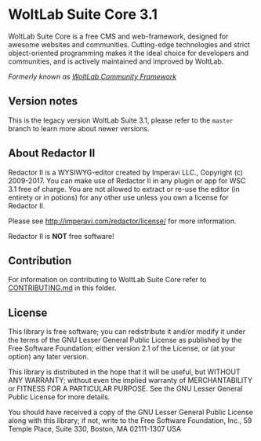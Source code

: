# WoltLab Suite Core 3.1

WoltLab Suite Core is a free CMS and web-framework, designed for awesome websites and communities. Cutting-edge technologies and strict object-oriented programming makes it the ideal choice for developers and communities, and is actively maintained and improved by WoltLab.

_Formerly known as [WoltLab Community Framework](https://community.woltlab.com/thread/249026-introducing-woltlab-suite-3-0/)_

## Version notes

This is the legacy version WoltLab Suite 3.1, please refer to the `master` branch to learn more about newer versions.

## About Redactor II

Redactor II is a WYSIWYG-editor created by Imperavi LLC., Copyright (c) 2009-2017. You can make use of Redactor II in any plugin or app for WSC 3.1 free of charge. You are not allowed to extract or re-use the editor (in entirety or in potions) for any other use unless you own a license for Redactor II.

Please see http://imperavi.com/redactor/license/ for more information.

Redactor II is **NOT** free software!

## Contribution

For information on contributing to WoltLab Suite Core refer to [CONTRIBUTING.md](CONTRIBUTING.md) in this folder.

## License

This library is free software; you can redistribute it and/or
modify it under the terms of the GNU Lesser General Public License
as published by the Free Software Foundation; either version 2.1
of the License, or (at your option) any later version.

This library is distributed in the hope that it will be useful,
but WITHOUT ANY WARRANTY; without even the implied warranty of
MERCHANTABILITY or FITNESS FOR A PARTICULAR PURPOSE. See the GNU
Lesser General Public License for more details.

You should have received a copy of the GNU Lesser General Public
License along with this library; if not, write to the Free Software
Foundation, Inc., 59 Temple Place, Suite 330, Boston, MA 02111-1307 USA
